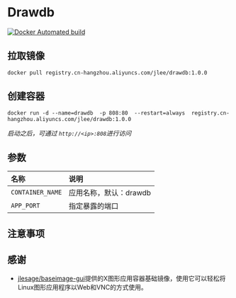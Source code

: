# Drawdb
[![Docker Automated build](https://img.shields.io/docker/automated/jlesage/baseimage-gui.svg)](https://hub.docker.com/r/funcman/115pc/)


## 拉取镜像

```shell
docker pull registry.cn-hangzhou.aliyuncs.com/jlee/drawdb:1.0.0
```


## 创建容器

```shell
docker run -d --name=drawdb  -p 808:80  --restart=always  registry.cn-hangzhou.aliyuncs.com/jlee/drawdb:1.0.0
```

*启动之后，可通过 `http://<ip>:808`进行访问*


## 参数

|名称               |说明                                  |
|:-                 |:-                                   |
|`CONTAINER_NAME`         |应用名称，默认：drawdb                 |
|`APP_PORT`         |指定暴露的端口                         |




## 注意事项



## 感谢

* [jlesage/baseimage-gui](https://hub.docker.com/r/jlesage/baseimage-gui)提供的X图形应用容器基础镜像，使用它可以轻松将Linux图形应用程序以Web和VNC的方式使用。
